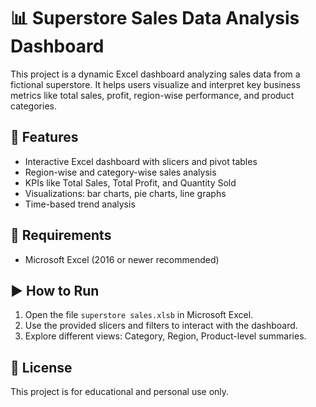 # 📊 Superstore Sales Data Analysis Dashboard

This project is a dynamic Excel dashboard analyzing sales data from a fictional superstore. It helps users visualize and interpret key business metrics like total sales, profit, region-wise performance, and product categories.

## 🚀 Features

- Interactive Excel dashboard with slicers and pivot tables
- Region-wise and category-wise sales analysis
- KPIs like Total Sales, Total Profit, and Quantity Sold
- Visualizations: bar charts, pie charts, line graphs
- Time-based trend analysis

## 📂 Requirements

- Microsoft Excel (2016 or newer recommended)

## ▶️ How to Run

1. Open the file `superstore sales.xlsb` in Microsoft Excel.
2. Use the provided slicers and filters to interact with the dashboard.
3. Explore different views: Category, Region, Product-level summaries.

## 📝 License

This project is for educational and personal use only.
